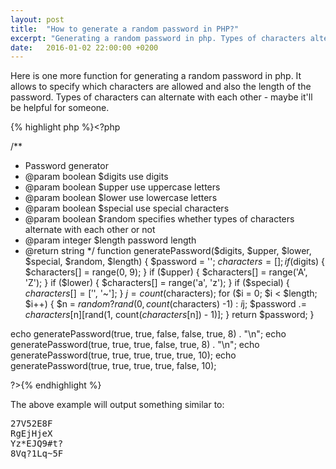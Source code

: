 ```yaml
---
layout: post
title:  "How to generate a random password in PHP?"
excerpt: "Generating a random password in php. Types of characters alternate with each other - maybe it'll be helpful for someone..."
date:   2016-01-02 22:00:00 +0200
---
```

Here is one more function for generating a random  password in php. It allows to specify which characters are allowed and also the length of the password. Types of characters can alternate with each other - maybe it'll be helpful for someone.

{% highlight php %}<?php

/**
 * Password generator
 * @param   boolean    $digits      use digits
 * @param   boolean    $upper       use uppercase letters
 * @param   boolean    $lower       use lowercase letters
 * @param   boolean    $special     use special characters
 * @param   boolean    $random      specifies whether types of characters alternate with each other or not
 * @param   integer    $length      password length
 * @return  string
 */
function generatePassword($digits, $upper, $lower, $special, $random, $length) {
    $password = '';
    $characters = [];
    if ($digits) {
        $characters[] = range(0, 9);
    }
    if ($upper) {
        $characters[] = range('A', 'Z');
    }
    if ($lower) {
        $characters[] = range('a', 'z');
    }
    if ($special) {
        $characters[] = ['%', '*', '?', '@', '#', '$', '~'];
    }
    $j = count($characters);
    for ($i = 0; $i < $length; $i++) {
        $n = $random ? rand(0, count($characters) -1) : $i%$j;
        $password .= $characters[$n][rand(1, count($characters[$n]) - 1)];
    }
    return $password;
}

echo generatePassword(true, true, false, false, true, 8) . "\n";
echo generatePassword(true, true, true, false, true, 8) . "\n";
echo generatePassword(true, true, true, true, true, 10);
echo generatePassword(true, true, true, true, false, 10);

?>{% endhighlight %}

The above example will output something similar to:
<pre>
27V52E8F
RgEjHjeX
Yz*EJQ9#t?
8Vq?1Lq~5F
</pre>